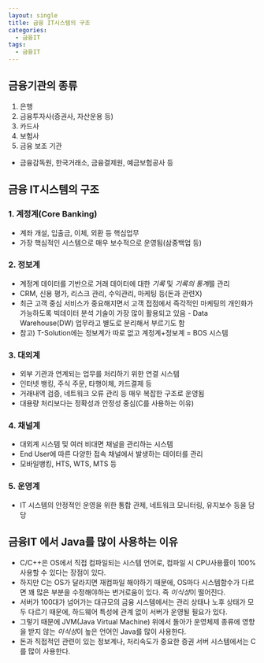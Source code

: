 ```yaml
---
layout: single
title: 금융 IT시스템의 구조
categories:
  - 금융IT
tags:
  - 금융IT
---
```


## 금융기관의 종류
1. 은행
2. 금융투자사(증권사, 자산운용 등)
3. 카드사
4. 보험사
5. 금융 보조 기관
 - 금융감독원, 한국거래소, 금융결제원, 예금보험공사 등

## 금융 IT시스템의 구조
### 1. 계정계(Core Banking)
- 계좌 개설, 입출금, 이체, 외환 등 핵심업무
- 가장 핵심적인 시스템으로 매우 보수적으로 운영됨(삼중백업 등)

### 2. 정보계
- 계정계 데이터를 기반으로 거래 데이터에 대한 *기록* 및 *기록의 통계*를 관리
- CRM, 신용 평가, 리스크 관리, 수익관리, 마케팅 등(돈과 관련X)
- 최근 고객 중심 서비스가 중요해지면서 고객 접점에서 즉각적인 마케팅의 개인화가 가능하도록 빅데이터 분석 기술이 가장 많이 활용되고 있음 - Data Warehouse(DW) 업무라고 별도로 분리해서 부르기도 함
- 참고) T-Solution에는 정보계가 따로 없고 계정계+정보계 = BOS 시스템

### 3. 대외계
- 외부 기관과 연계되는 업무를 처리하기 위한 연결 시스템
- 인터넷 뱅킹, 주식 주문, 타행이체, 카드결제 등
- 거래내역 검증, 네트워크 오류 관리 등 매우 복잡한 구조로 운영됨
- 대용량 처리보다는 정확성과 안정성 중심(C를 사용하는 이유)

### 4. 채널계
- 대외계 시스템 및 여러 비대면 채널을 관리하는 시스템
- End User에 따른 다양한 접속 채널에서 발생하는 데이터를 관리
- 모바일뱅킹, HTS, WTS, MTS 등

### 5. 운영계
- IT 시스템의 안정적인 운영을 위한 통합 관제, 네트워크 모니터링, 유지보수 등을 담당

## 금융IT 에서 Java를 많이 사용하는 이유
- C/C++은 OS에서 직접 컴파일되는 시스템 언어로, 컴파일 시 CPU사용률이 100% 사용할 수 있다는 장점이 있다.
- 하지만 C는 OS가 달라지면 재컴파일 해야하기 때문에, OS마다 시스템함수가 다르면 꽤 많은 부분을 수정해야하는 번거로움이 있다. 즉 *이식성*이 떨어진다.
- 서버가 100대가 넘어가는 대규모의 금융 시스템에서는 관리 상태나 노후 상태가 모두 다르기 때문에, 하드웨어 특성에 관계 없이 서버가 운영될 필요가 있다. 
- 그렇기 때문에 JVM(Java Virtual Machine) 위에서 돌아가 운영체제 종류에 영향을 받지 않는 *이식성*이 높은 언어인 Java를 많이 사용한다.
- 돈과 직접적인 관련이 있는 정보계나, 처리속도가 중요한 증권 서버 시스템에서는 C를 많이 사용한다.
